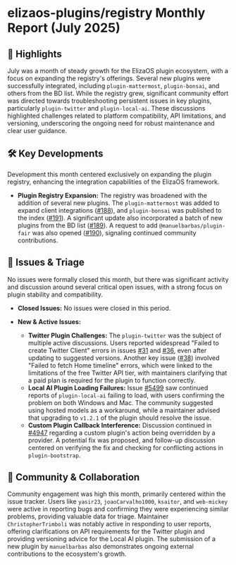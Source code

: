 # elizaos-plugins/registry Monthly Report (July 2025)

## 🚀 Highlights
July was a month of steady growth for the ElizaOS plugin ecosystem, with a focus on expanding the registry's offerings. Several new plugins were successfully integrated, including `plugin-mattermost`, `plugin-bonsai`, and others from the BD list. While the registry grew, significant community effort was directed towards troubleshooting persistent issues in key plugins, particularly `plugin-twitter` and `plugin-local-ai`. These discussions highlighted challenges related to platform compatibility, API limitations, and versioning, underscoring the ongoing need for robust maintenance and clear user guidance.

## 🛠️ Key Developments
Development this month centered exclusively on expanding the plugin registry, enhancing the integration capabilities of the ElizaOS framework.

-   **Plugin Registry Expansion:** The registry was broadened with the addition of several new plugins. The `plugin-mattermost` was added to expand client integrations ([#188](https://github.com/elizaos-plugins/registry/pull/188)), and `plugin-bonsai` was published to the index ([#191](https://github.com/elizaos-plugins/registry/pull/191)). A significant update also incorporated a batch of new plugins from the BD list ([#189](https://github.com/elizaos-plugins/registry/pull/189)). A request to add `@manuelbarbas/plugin-fair` was also opened ([#190](https://github.com/elizaos-plugins/registry/pull/190)), signaling continued community contributions.

## 🐛 Issues & Triage
No issues were formally closed this month, but there was significant activity and discussion around several critical open issues, with a strong focus on plugin stability and compatibility.

-   **Closed Issues:** No issues were closed in this period.

-   **New & Active Issues:**
    *   **Twitter Plugin Challenges:** The `plugin-twitter` was the subject of multiple active discussions. Users reported widespread "Failed to create Twitter Client" errors in issues [#31](https://github.com/elizaos-plugins/registry/issues/31) and [#36](https://github.com/elizaos-plugins/registry/issues/36), even after updating to suggested versions. Another key issue ([#38](https://github.com/elizaos-plugins/registry/issues/38)) involved "Failed to fetch Home timeline" errors, which were linked to the limitations of the free Twitter API tier, with maintainers clarifying that a paid plan is required for the plugin to function correctly.
    *   **Local AI Plugin Loading Failures:** Issue [#5499](https://github.com/elizaos-plugins/registry/issues/5499) saw continued reports of `plugin-local-ai` failing to load, with users confirming the problem on both Windows and Mac. The community suggested using hosted models as a workaround, while a maintainer advised that upgrading to `v1.2.1` of the plugin should resolve the issue.
    *   **Custom Plugin Callback Interference:** Discussion continued in [#4947](https://github.com/elizaos-plugins/registry/issues/4947) regarding a custom plugin's action being overridden by a provider. A potential fix was proposed, and follow-up discussion centered on verifying the fix and checking for conflicting actions in `plugin-bootstrap`.

## 💬 Community & Collaboration
Community engagement was high this month, primarily centered within the issue tracker. Users like `yasir23`, `joaoCarvalho1000`, `ksaitor`, and `web-mickey` were active in reporting bugs and confirming they were experiencing similar problems, providing valuable data for triage. Maintainer `ChristopherTrimboli` was notably active in responding to user reports, offering clarifications on API requirements for the Twitter plugin and providing versioning advice for the Local AI plugin. The submission of a new plugin by `manuelbarbas` also demonstrates ongoing external contributions to the ecosystem's growth.